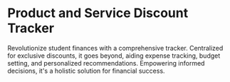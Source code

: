 # Product and Service Discount Tracker
Revolutionize student finances with a comprehensive tracker. Centralized for exclusive discounts, it goes beyond, aiding expense tracking, budget setting, and personalized recommendations. Empowering informed decisions, it's a holistic solution for financial success.

